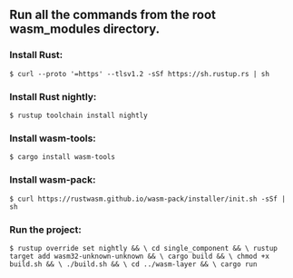 
## Run all the commands from the root wasm_modules directory.

### Install Rust:

`$ curl --proto '=https' --tlsv1.2 -sSf https://sh.rustup.rs | sh`

### Install Rust nightly:

`$ rustup toolchain install nightly`

### Install wasm-tools:

`$ cargo install wasm-tools`

### Install wasm-pack:

`$ curl https://rustwasm.github.io/wasm-pack/installer/init.sh -sSf | sh`

### Run the project:

`$ rustup override set nightly && \
cd single_component && \
rustup target add wasm32-unknown-unknown && \
cargo build && \
chmod +x build.sh && \
./build.sh && \
cd ../wasm-layer && \
cargo run`
